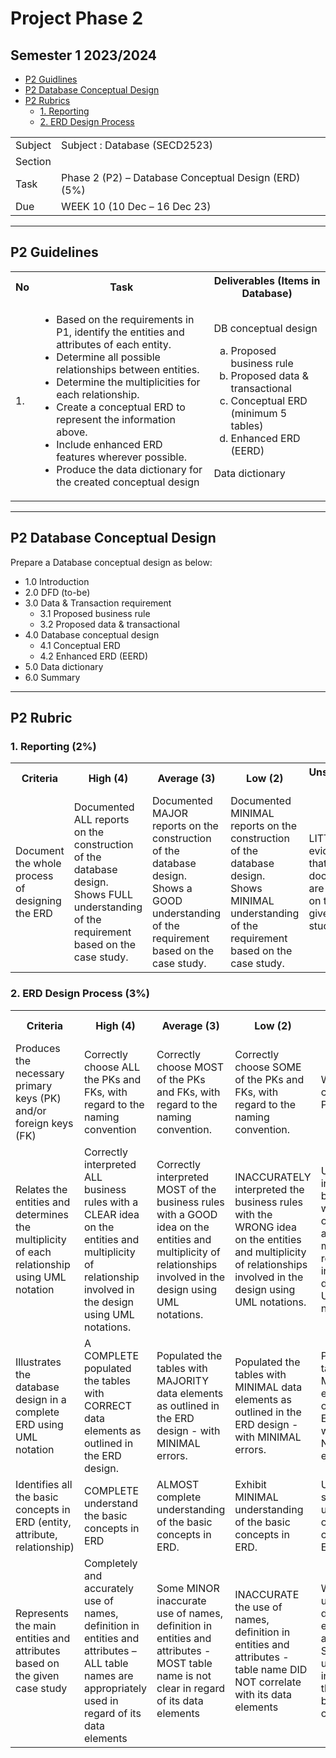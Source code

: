 # Project Phase 2
## Semester 1 2023/2024


- [P2 Guidlines](https://github.com/IzyanIzzatiK/SECD2523-Database/blob/main/project/phase2.md#p2-guidelines)
- [P2 Database Conceptual Design](https://github.com/IzyanIzzatiK/SECD2523-Database/blob/main/project/phase2.md#p2-database-conceptual-design)
- [P2 Rubrics](https://github.com/IzyanIzzatiK/SECD2523-Database/blob/main/project/phase2.md#p2-rubric)
  - [1. Reporting](https://github.com/IzyanIzzatiK/SECD2523-Database/blob/main/project/phase2.md#1-reporting-2)
  - [2. ERD Design Process ](https://github.com/IzyanIzzatiK/SECD2523-Database/blob/main/project/phase2.md#2erd-design-process-3)


<table>
  <tr>
    <td>Subject</td>
    <td>Subject	:	Database (SECD2523)</td>
  </tr><tr>
    <td>Section</td>
    <td></td>
  </tr><tr>
    <td>Task</td>
    <td>Phase 2 (P2) – Database Conceptual Design (ERD) (5%)</td>
  </tr><tr>
    <td>Due</td>
    <td>WEEK 10 (10 Dec – 16 Dec 23)</td>
  </tr>
</table>

---

## P2 Guidelines

<table>
  <tr>
    <th>No</th>
    <th>Task</th>
    <th>Deliverables (Items in Database)</th>
  </tr>
  <tr>
    <td>1.</td>
    <td>
      <ul>
          <li>Based on the requirements in P1, identify the entities and attributes of each entity. </li>
          <li>Determine all possible relationships between entities. </li>
          <li>Determine the multiplicities for each relationship. </li>
          <li>Create a conceptual ERD to represent the information above. </li>
          <li>Include enhanced ERD features wherever possible. </li>
          <li>Produce the data dictionary for the created conceptual design</li>
    </td>
    <td>
      DB conceptual design
      <ol  type="a">
        <li>Proposed business rule</li>
        <li>Proposed data & transactional</li>
        <li>Conceptual ERD (minimum 5 tables)</li>
        <li>Enhanced ERD (EERD)</li>
      </ol>
      Data dictionary
    </td>
  </tr>
</table>



 ---


## P2 Database Conceptual Design
Prepare a Database conceptual design as below:
- 1.0	Introduction
- 2.0	DFD (to-be)
- 3.0	Data & Transaction requirement
  - 3.1	Proposed business rule
  - 3.2	Proposed data & transactional
- 4.0	Database conceptual design
  - 4.1	Conceptual ERD
  - 4.2	Enhanced ERD (EERD)
- 5.0	Data dictionary
- 6.0	Summary

---

## P2 Rubric

### 1. Reporting (2%)

<table>
  <tr>
    <th>Criteria</th>
    <th>High (4)</th>
    <th>Average (3)</th>
    <th>Low (2)</th>
    <th>Unsatisfied (1)</th>
  </tr>
  <tr>
    <td>Document the whole process of designing the ERD</td>
    <td>Documented ALL reports on the construction of the database design. Shows FULL understanding of the requirement based on the case study.</td>
    <td>Documented MAJOR reports on the construction of the database design. Shows a GOOD understanding of the requirement based on the case study.</td>
    <td>Documented MINIMAL reports on the construction of the database design. Shows MINIMAL understanding of the requirement based on the case study.</td>
    <td>LITTLE evidence that the documents are based on the given case study.</td>
  </tr>
</table>

### 2.	ERD Design Process (3%)

<table>
  <tr>
    <th>Criteria</th>
    <th>High (4)</th>
    <th>Average (3)</th>
    <th>Low (2)</th>
    <th>Unsatisfied (1)</th>
  </tr>
  <tr>
    <td>Produces the necessary primary keys (PK) and/or foreign keys (FK)</td>
    <td>Correctly choose ALL the PKs and FKs, with regard to the naming convention</td>
    <td>Correctly choose MOST of the PKs and FKs, with regard to the naming convention.</td>
    <td>Correctly choose SOME of the PKs and FKs, with regard to the naming convention.</td>
    <td>WRONGLY choose the PKs and FKs.</td>
  </tr>  
  <tr>
    <td>Relates the entities and determines the multiplicity of each relationship using UML notation</td>
    <td>Correctly interpreted ALL business rules with a CLEAR idea on the entities and multiplicity of relationship involved in the design using UML notations. </td>
    <td>Correctly interpreted MOST of the business rules with a GOOD idea on the entities and multiplicity of relationships involved in the design using UML notations.</td>
    <td>INACCURATELY interpreted the business rules with the WRONG idea on the entities and multiplicity of relationships involved in the design using UML notations.  </td>
    <td>UNABLE to interpret the business rules with NO IDEA on the entities and multiplicity of relationships involved in the design using UML notations.</td>
  </tr>  
  <tr>
    <td>Illustrates the database design in a complete ERD using UML notation</td>
    <td>A COMPLETE populated the tables with CORRECT data elements as outlined in the ERD design.</td>
    <td>Populated the tables with MAJORITY data elements as outlined in the ERD design - with MINIMAL errors.</td>
    <td>Populated the tables with MINIMAL data elements as outlined in the ERD design - with MINIMAL errors.</td>
    <td>Populated the tables with MINIMAL data elements as outlined in the ERD design - with NUMEROUS errors.</td>
  </tr>  
  <tr>
    <td>Identifies all the basic concepts in ERD (entity, attribute, relationship)</td>
    <td>COMPLETE understand the basic concepts in ERD</td>
    <td>ALMOST complete understanding of the basic concepts in ERD.</td>
    <td>Exhibit MINIMAL understanding of the basic concepts in ERD.</td>
    <td>UNABLE to show understanding of the basic concepts of ERD.</td>
  </tr>  
  <tr>
    <td>Represents the main entities and attributes based on the given case study</td>
    <td>Completely and accurately use of names, definition in entities and attributes – ALL table names are appropriately used in regard of its data elements</td>
    <td>Some MINOR inaccurate use of names, definition in entities and attributes - MOST table name is not clear in regard of its data elements</td>
    <td>INACCURATE the use of names, definition in entities and attributes - table name DID NOT correlate with its data elements</td>
    <td>WRONG the use of names, definitions in entities and attributes. Shows NO understanding in identifying the tables based on the case study.</td>
  </tr>
</table>
